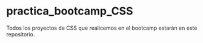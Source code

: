 # practica_bootcamp_CSS

Todos los proyectos de CSS que realicemos en el bootcamp estarán en este repositorio.
